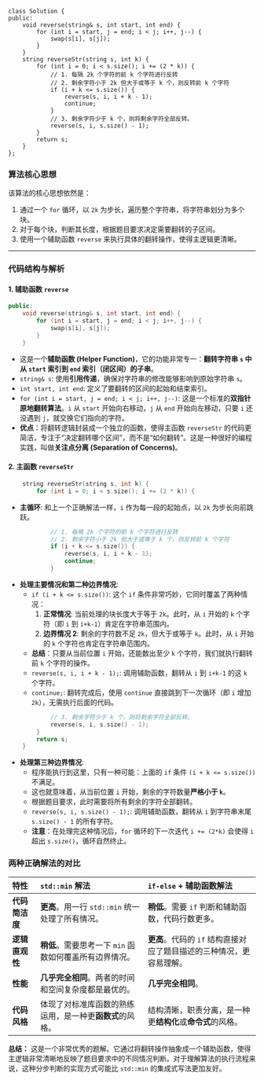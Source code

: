 ```
class Solution {
public:
    void reverse(string& s, int start, int end) {
        for (int i = start, j = end; i < j; i++, j--) {
            swap(s[i], s[j]);
        }
    }
    string reverseStr(string s, int k) {
        for (int i = 0; i < s.size(); i += (2 * k)) {
            // 1. 每隔 2k 个字符的前 k 个字符进行反转
            // 2. 剩余字符小于 2k 但大于或等于 k 个，则反转前 k 个字符
            if (i + k <= s.size()) {
                reverse(s, i, i + k - 1);
                continue;
            }
            // 3. 剩余字符少于 k 个，则将剩余字符全部反转。
            reverse(s, i, s.size() - 1);
        }
        return s;
    }
};
```


### 算法核心思想

该算法的核心思想依然是：
1.  通过一个 `for` 循环，以 `2k` 为步长，遍历整个字符串，将字符串划分为多个块。
2.  对于每个块，判断其长度，根据题目要求决定需要翻转的子区间。
3.  使用一个辅助函数 `reverse` 来执行具体的翻转操作，使得主逻辑更清晰。

---

### 代码结构与解析

#### 1. 辅助函数 `reverse`

```cpp
public:
    void reverse(string& s, int start, int end) {
        for (int i = start, j = end; i < j; i++, j--) {
            swap(s[i], s[j]);
        }
    }
```
*   这是一个**辅助函数 (Helper Function)**，它的功能非常专一：**翻转字符串 `s` 中从 `start` 索引到 `end` 索引（闭区间）的子串**。
*   `string& s`: 使用**引用传递**，确保对字符串的修改能够影响到原始字符串 `s`。
*   `int start, int end`: 定义了要翻转的区间的起始和结束索引。
*   `for (int i = start, j = end; i < j; i++, j--)`: 这是一个标准的**双指针原地翻转算法**。`i` 从 `start` 开始向右移动，`j` 从 `end` 开始向左移动，只要 `i` 还没遇到 `j`，就交换它们指向的字符。
*   **优点**：将翻转逻辑封装成一个独立的函数，使得主函数 `reverseStr` 的代码更简洁，专注于“决定翻转哪个区间”，而不是“如何翻转”。这是一种很好的编程实践，叫做**关注点分离 (Separation of Concerns)**。

#### 2. 主函数 `reverseStr`

```cpp
    string reverseStr(string s, int k) {
        for (int i = 0; i < s.size(); i += (2 * k)) {
```
*   **主循环**: 和上一个正确解法一样，`i` 作为每一段的起始点，以 `2k` 为步长向前跳跃。

```cpp
            // 1. 每隔 2k 个字符的前 k 个字符进行反转
            // 2. 剩余字符小于 2k 但大于或等于 k 个，则反转前 k 个字符
            if (i + k <= s.size()) {
                reverse(s, i, i + k - 1);
                continue;
            }
```
*   **处理主要情况和第二种边界情况**:
    *   `if (i + k <= s.size())`: 这个 `if` 条件非常巧妙，它同时覆盖了两种情况：
        1.  **正常情况**: 当前处理的块长度大于等于 `2k`。此时，从 `i` 开始的 `k` 个字符（即 `i` 到 `i+k-1`）肯定在字符串范围内。
        2.  **边界情况 2**: 剩余的字符数不足 `2k`，但大于或等于 `k`。此时，从 `i` 开始的 `k` 个字符也肯定在字符串范围内。
    *   **总结**：只要从当前位置 `i` 开始，还能数出至少 `k` 个字符，我们就执行翻转前 `k` 个字符的操作。
    *   `reverse(s, i, i + k - 1);`: 调用辅助函数，翻转从 `i` 到 `i+k-1` 的这 `k` 个字符。
    *   `continue;`: 翻转完成后，使用 `continue` 直接跳到下一次循环（即 `i` 增加 `2k`），无需执行后面的代码。

```cpp
            // 3. 剩余字符少于 k 个，则将剩余字符全部反转。
            reverse(s, i, s.size() - 1);
        }
        return s;
    }
```
*   **处理第三种边界情况**:
    *   程序能执行到这里，只有一种可能：上面的 `if` 条件 `(i + k <= s.size())` 不满足。
    *   这也就意味着，从当前位置 `i` 开始，剩余的字符数量**严格小于 `k`**。
    *   根据题目要求，此时需要将所有剩余的字符全部翻转。
    *   `reverse(s, i, s.size() - 1);`: 调用辅助函数，翻转从 `i` 到字符串末尾 `s.size() - 1` 的所有字符。
    *   **注意**：在处理完这种情况后，`for` 循环的下一次迭代 `i += (2*k)` 会使得 `i` 超出 `s.size()`，循环自然终止。

### 两种正确解法的对比

| 特性         | `std::min` 解法                                            | `if-else` + 辅助函数解法                                  |
| :----------- | :--------------------------------------------------------- | :-------------------------------------------------------- |
| **代码简洁度** | **更高**。用一行 `std::min` 统一处理了所有情况。           | **稍低**。需要 `if` 判断和辅助函数，代码行数更多。        |
| **逻辑直观性** | **稍低**。需要思考一下 `min` 函数如何覆盖所有边界情况。    | **更高**。代码的 `if` 结构直接对应了题目描述的三种情况，更容易理解。 |
| **性能**     | **几乎完全相同**。两者的时间和空间复杂度都是最优的。       | **几乎完全相同**。                                        |
| **代码风格** | 体现了对标准库函数的熟练运用，是一种更**函数式**的风格。   | 结构清晰，职责分离，是一种更**结构化**或**命令式**的风格。 |

**总结：**
这是一个非常优秀的题解。它通过将翻转操作抽象成一个辅助函数，使得主逻辑非常清晰地反映了题目要求中的不同情况判断。对于理解算法的执行流程来说，这种分步判断的实现方式可能比 `std::min` 的集成式写法更加友好。